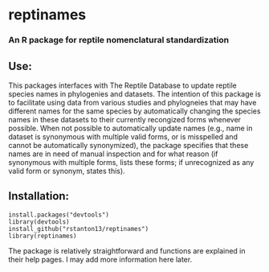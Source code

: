 # reptinames
### An R package for reptile nomenclatural standardization

## Use:
This packages interfaces with The Reptile Database to update reptile species names in phylogenies and datasets. The intention of this package is to facilitate using data from various studies and phylogneies that may have different names for the same species by automatically changing the species names in these datasets to their currently recongized forms whenever possible. When not possible to automatically update names (e.g., name in dataset is synonymous with multiple valid forms, or is misspelled and cannot be automatically synonymized), the package specifies that these names are in need of manual inspection and for what reason (if synonymous with multiple forms, lists these forms; if unrecognized as any valid form or synonym, states this). 

## Installation:
```
install.packages("devtools")
library(devtools)
install_github("rstanton13/reptinames")
library(reptinames)
```

The package is relatively straightforward and functions are explained in their help pages. I may add more information here later.
